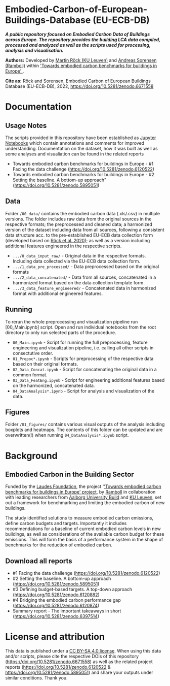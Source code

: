Embodied-Carbon-of-European-Buildings-Database (EU-ECB-DB)
==============

***A public repository focused on Embodied Carbon Data of Buildings across Europe. The repository provides the building LCA data compiled, processed and analyzed as well as the scripts used for processing, analysis and visualisation.***

**Authors:** Developed by [Martin Röck (KU Leuven)](https://www.linkedin.com/in/martinroeck/)
and [Andreas Sorensen (Ramboll)](https://www.linkedin.com/in/a-soerensen/) within ['Towards embodied carbon benchmarks for buildings in Europe' ](https://c.ramboll.com/lets-reduce-embodied-carbon).

**Cite as:** Röck and Sorensen, Embodied Carbon of European Buildings Database (EU-ECB-DB), 2022, https://doi.org/10.5281/zenodo.6671558



# Documentation
## Usage Notes
The scripts provided in this repository have been established as [Jupyter Notebooks](https://jupyter.org/) which contain annotations and comments for improved understanding. Documentation on the dataset, how it was built as well as some analyses and visualiation can be found in the related reports
* Towards embodied carbon benchmarks for buildings in Europe - #1 Facing the data challenge (https://doi.org/10.5281/zenodo.6120522)
* Towards embodied carbon benchmarks for buildings in Europe - #2 Setting the baseline. A bottom-up approach" (https://doi.org/10.5281/zenodo.5895051)

## Data
Folder <code>/00_data/</code> contains the embodied carbon data (.xls/.csv) in multiple versions. The folder includes raw data from the original sources in the respective formats; the preprocessed and cleaned data; a harmonized version of the dataset including data from all sources, following a consistent data structure acc. to the pre-established EU-ECB data collection form (developed based on [Röck et al. 2020](https://doi.org/10.1016/j.apenergy.2019.114107)); as well as a version including additional features engineered in the respective scripts.
* <code>.../0_data_input_raw/</code> - Original data in the respective formats. Including  data collected via the EU-ECB data collection form.
* <code>.../1_data_pre_processed/</code> - Data preprocessed based on the original formats
* <code>.../2_data_concatenated/</code> - Data from all sources, concatenated in a harmonized format based on the data collection template form. 
* <code>.../3_data_feature_engineered/</code> - Concatenated data in harmonized format with additional engineered features.

## Running
To rerun the whole preprocessing and visualization pipeline run [00_Main.ipynb] script. Open and run individual notebooks from the root directory to only run selected parts of the procedure.
* <code>00_Main.ipynb</code> - Script for running the full preprocessing, feature engineering and visualization pipeline, i.e. calling all other scripts in consectutive order.
* <code>01_Prepoc*.ipynb</code> - Scripts for preprocessing of the respective data based on their original formats.
* <code>02_Data_Concat.ipynb</code> - Script for concatenating the original data in a common format.
* <code>03_Data_FeatEng.ipynb</code> - Script for engineering additional features based on the harmonized, concatenated data.
* <code>04_DataAnalysis*.ipynb</code> - Script for analysis and visualization of the data.

## Figures
Folder <code>/01_figures/</code> contains various visual outputs of the analysis including boxplots and heatmaps. The contents of this folder can be updated and are overwritten(!) when running <code>04_DataAnalysis*.ipynb</code> script.


# Background
## Embodied Carbon in the Building Sector
Funded by the [Laudes Foundation](https://www.laudesfoundation.org/), the project '['Towards embodied carbon benchmarks for buildings in Europe' project](https://c.ramboll.com/lets-reduce-embodied-carbon), by [Ramboll](https://ramboll.com/) in collaboration with leading researchers from [Aalborg University Build](https://www.build.aau.dk/) and [KU Leuven](https://www.kuleuven.be/english/research/), set out a framework for benchmarking and limiting the embodied carbon of new buildings.

The study identified solutions to measure embodied carbon emissions, define carbon budgets and targets. Importantly it includes recommendations for a baseline of current embodied carbon levels in new buildings, as well as considerations of the available carbon budget for these emissions. This will form the basis of a performance system in the shape of benchmarks for the reduction of embodied carbon.

## Download all reports
* #1 Facing the data challenge (https://doi.org/10.5281/zenodo.6120522)
* #2 Setting the baseline. A bottom-up approach (https://doi.org/10.5281/zenodo.5895051)
* #3 Defining budget-based targets. A top-down approach (https://doi.org/10.5281/zenodo.6120882)
* #4 Bridging the embodied carbon performance gap (https://doi.org/10.5281/zenodo.6120874)
* Summary report  - The important takeaways in short (https://doi.org/10.5281/zenodo.6397514)


# License and attribution
This data is published under a [CC BY-SA 4.0 license](https://creativecommons.org/licenses/by-sa/4.0/). When using this data and/or scripts, please cite the respective DOIs of this repository (https://doi.org/10.5281/zenodo.6671558) as well as the related project reports (https://doi.org/10.5281/zenodo.6120522 & https://doi.org/10.5281/zenodo.5895051) and share your outputs under similar conditions. Thank you.
